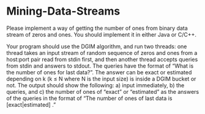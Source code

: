 # Mining-Data-Streams

Please implement a way of getting the number of ones from binary data
stream of zeros and ones. You should implement it in either Java or
C/C++.

Your program should use the DGIM algorithm, and run two threads: one
thread takes an input stream of random sequence of zeros and ones from
a host:port pair read from stdin first, and then another thread accepts
queries from stdin and answers to stdout. The queries have the format of
“What is the number of ones for last <k> data?”. The answer can be exact
or estimated depending on k (k ≤ N where N is the input size) is inside a
DGIM bucket or not. The output should show the following:
a) input immediately,
b) the queries, and
c) the number of ones of “exact” or “estimated” as the answers of the
queries in the format of “The number of ones of last <k> data is
[exact|estimated] <num>.”
